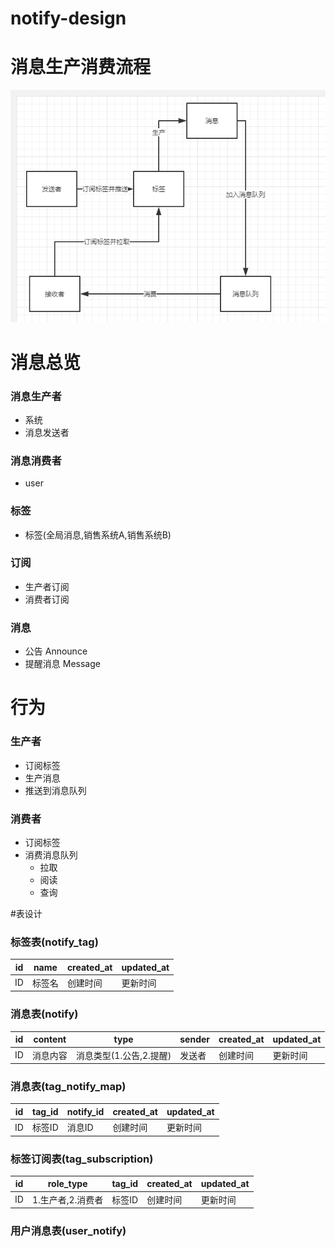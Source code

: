 # notify-design

# 消息生产消费流程
![](./asserts/架构图.png)

# 消息总览

### 消息生产者
* 系统
* 消息发送者

### 消息消费者
* user

### 标签
* 标签(全局消息,销售系统A,销售系统B)

### 订阅
* 生产者订阅
* 消费者订阅

### 消息
* 公告 Announce
* 提醒消息 Message

# 行为

### 生产者
* 订阅标签
* 生产消息
* 推送到消息队列

### 消费者
* 订阅标签
* 消费消息队列
    * 拉取
    * 阅读
    * 查询

#表设计
### 标签表(notify_tag)
| id | name | created_at | updated_at| 
| --- | ---  | --- | --- |
| ID | 标签名 |创建时间|更新时间|

### 消息表(notify)
| id | content | type | sender | created_at | updated_at| 
| --- | --- | --- | --- | --- | --- |
| ID | 消息内容 | 消息类型(1.公告,2.提醒)|发送者|创建时间|更新时间|

### 消息表(tag_notify_map)
| id | tag_id |notify_id | created_at | updated_at| 
| --- | ---  | --- |--- | --- |
| ID | 标签ID |消息ID|创建时间|更新时间|

### 标签订阅表(tag_subscription)
| id | role_type |tag_id | created_at | updated_at| 
| --- | ---  | --- |--- | --- |
| ID | 1.生产者,2.消费者 |标签ID|创建时间|更新时间|


### 用户消息表(user_notify)
